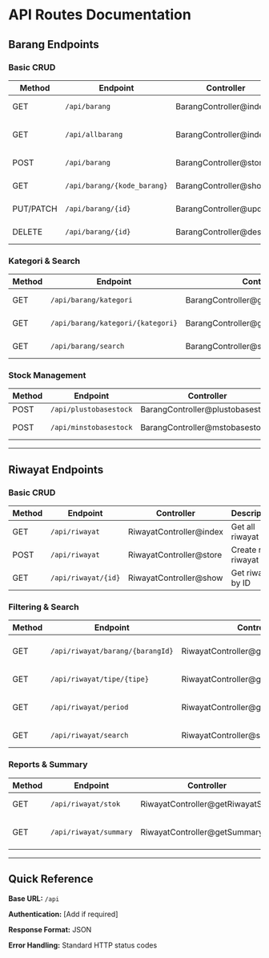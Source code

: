 # API Routes Documentation

## Barang Endpoints

### Basic CRUD
| Method | Endpoint | Controller | Description |
|--------|----------|------------|-------------|
| GET | `/api/barang` | BarangController@index | Get all barang |
| GET | `/api/allbarang` | BarangController@index | Get all barang (alias) |
| POST | `/api/barang` | BarangController@store | Create new barang |
| GET | `/api/barang/{kode_barang}` | BarangController@show | Get barang by code |
| PUT/PATCH | `/api/barang/{id}` | BarangController@update | Update barang |
| DELETE | `/api/barang/{id}` | BarangController@destroy | Delete barang |

### Kategori & Search
| Method | Endpoint | Controller | Description |
|--------|----------|------------|-------------|
| GET | `/api/barang/kategori` | BarangController@getKategori | Get all categories |
| GET | `/api/barang/kategori/{kategori}` | BarangController@getBarangByKategori | Get barang by category |
| GET | `/api/barang/search` | BarangController@search | Search barang |

### Stock Management
| Method | Endpoint | Controller | Description |
|--------|----------|------------|-------------|
| POST | `/api/plustobasestock` | BarangController@plustobasestock | Add stock |
| POST | `/api/minstobasestock` | BarangController@mstobasestock | Reduce stock |

---

## Riwayat Endpoints

### Basic CRUD
| Method | Endpoint | Controller | Description |
|--------|----------|------------|-------------|
| GET | `/api/riwayat` | RiwayatController@index | Get all riwayat |
| POST | `/api/riwayat` | RiwayatController@store | Create new riwayat |
| GET | `/api/riwayat/{id}` | RiwayatController@show | Get riwayat by ID |

### Filtering & Search
| Method | Endpoint | Controller | Description |
|--------|----------|------------|-------------|
| GET | `/api/riwayat/barang/{barangId}` | RiwayatController@getRiwayatBarang | Get riwayat by barang ID |
| GET | `/api/riwayat/tipe/{tipe}` | RiwayatController@getRiwayatByTipe | Get riwayat by type |
| GET | `/api/riwayat/period` | RiwayatController@getRiwayatByPeriod | Get riwayat by date range |
| GET | `/api/riwayat/search` | RiwayatController@search | Search riwayat |

### Reports & Summary
| Method | Endpoint | Controller | Description |
|--------|----------|------------|-------------|
| GET | `/api/riwayat/stok` | RiwayatController@getRiwayatStok | Get stock history |
| GET | `/api/riwayat/summary` | RiwayatController@getSummary | Get summary report |

---

## Quick Reference

**Base URL:** `/api`

**Authentication:** [Add if required]

**Response Format:** JSON

**Error Handling:** Standard HTTP status codes
